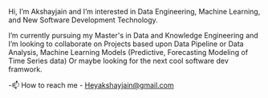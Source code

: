 Hi, I’m Akshayjain and I’m interested in Data Engineering, Machine Learning, and New Software Development Technology.

I’m currently pursuing my Master's in Data and Knowledge Engineering and I’m looking to collaborate on Projects based upon Data Pipeline or Data Analysis, Machine Learning Models (Predictive, Forecasting Modeling of Time Series data) Or maybe looking for the next cool software dev framwork.

-📫 How to reach me - Heyakshayjain@gmail.com
